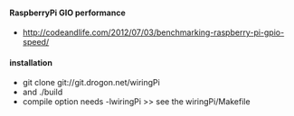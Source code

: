 #### RaspberryPi GIO performance
  - http://codeandlife.com/2012/07/03/benchmarking-raspberry-pi-gpio-speed/

#### installation
  - git clone git://git.drogon.net/wiringPi
  - and ./build
  - compile option needs -lwiringPi >> see the wiringPi/Makefile
  
